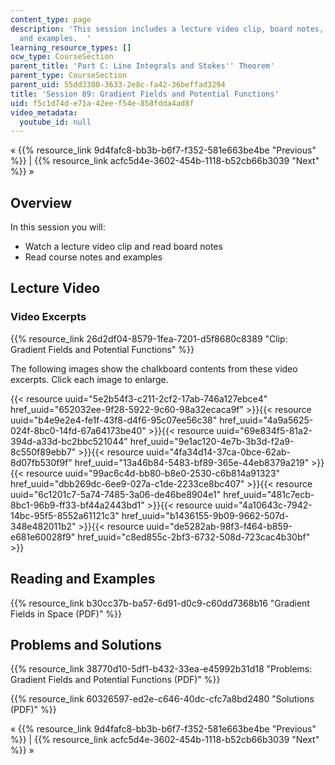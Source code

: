 ```yaml
---
content_type: page
description: 'This session includes a lecture video clip, board notes, course notes,
  and examples.  '
learning_resource_types: []
ocw_type: CourseSection
parent_title: 'Part C: Line Integrals and Stokes'' Theorem'
parent_type: CourseSection
parent_uid: 55dd3380-3633-2e8c-fa42-36beffad3294
title: 'Session 89: Gradient Fields and Potential Functions'
uid: f5c1d74d-e71a-42ee-f54e-858fdda4ad8f
video_metadata:
  youtube_id: null
---
```


« {{% resource_link 9d4fafc8-bb3b-b6f7-f352-581e663be4be "Previous" %}} | {{% resource_link acfc5d4e-3602-454b-1118-b52cb66b3039 "Next" %}} »

Overview
--------

In this session you will:

*   Watch a lecture video clip and read board notes
*   Read course notes and examples

Lecture Video
-------------

### Video Excerpts

{{% resource_link 26d2df04-8579-1fea-7201-d5f8680c8389 "Clip: Gradient Fields and Potential Functions" %}}

The following images show the chalkboard contents from these video excerpts. Click each image to enlarge.

{{< resource uuid="5e2b54f3-c211-2cf2-17ab-746a127ebce4" href_uuid="652032ee-9f28-5922-9c60-98a32ecaca9f" >}}{{< resource uuid="b4e9e2e4-fe1f-43f8-d4f6-95c07ee56c38" href_uuid="4a9a5625-024f-8bc0-14fd-67a64173be40" >}}{{< resource uuid="69e834f5-81a2-394d-a33d-bc2bbc521044" href_uuid="9e1ac120-4e7b-3b3d-f2a9-8c550f89ebb7" >}}{{< resource uuid="4fa34d14-37ca-0bce-62ab-8d07fb530f9f" href_uuid="13a46b84-5483-bf89-365e-44eb8379a219" >}}  
{{< resource uuid="99ac6c4d-bb80-b8e0-2530-c6b814a91323" href_uuid="dbb269dc-6ee9-027a-c1de-2233ce8bc407" >}}{{< resource uuid="6c1201c7-5a74-7485-3a06-de46be8904e1" href_uuid="481c7ecb-8bc1-96b9-ff33-bf44a2443bd1" >}}{{< resource uuid="4a10643c-7942-14bc-95f5-8552a61121c3" href_uuid="b1436155-9b09-9662-507d-348e482011b2" >}}{{< resource uuid="de5282ab-98f3-f464-b859-e681e60028f9" href_uuid="c8ed855c-2bf3-6732-508d-723cac4b30bf" >}}

Reading and Examples
--------------------

{{% resource_link b30cc37b-ba57-6d91-d0c9-c60dd7368b16 "Gradient Fields in Space (PDF)" %}}

Problems and Solutions
----------------------

{{% resource_link 38770d10-5df1-b432-33ea-e45992b31d18 "Problems: Gradient Fields and Potential Functions (PDF)" %}}

{{% resource_link 60326597-ed2e-c646-40dc-cfc7a8bd2480 "Solutions (PDF)" %}}

« {{% resource_link 9d4fafc8-bb3b-b6f7-f352-581e663be4be "Previous" %}} | {{% resource_link acfc5d4e-3602-454b-1118-b52cb66b3039 "Next" %}} »
